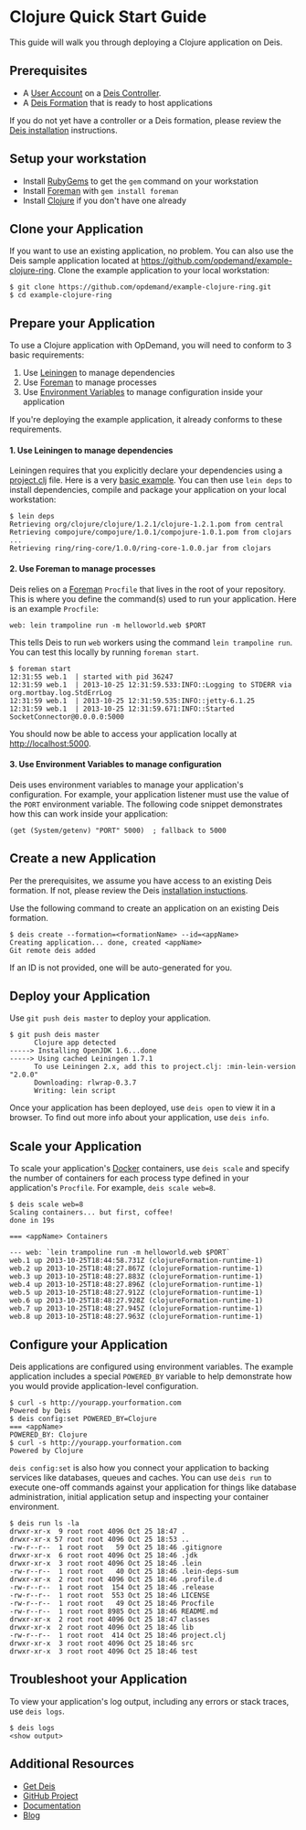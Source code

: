 # Clojure Quick Start Guide

This guide will walk you through deploying a Clojure application on Deis.

## Prerequisites

* A [User Account](http://docs.deis.io/en/latest/client/register/) on a [Deis Controller](http://docs.deis.io/en/latest/terms/controller/).
* A [Deis Formation](http://docs.deis.io/en/latest/gettingstarted/concepts/#formations) that is ready to host applications

If you do not yet have a controller or a Deis formation, please review the [Deis installation](http://docs.deis.io/en/latest/gettingstarted/installation/) instructions.

## Setup your workstation

* Install [RubyGems](http://rubygems.org/pages/download) to get the `gem` command on your workstation
* Install [Foreman](http://ddollar.github.com/foreman/) with `gem install foreman`
* Install [Clojure](http://clojure.org/downloads) if you don't have one already

## Clone your Application

If you want to use an existing application, no problem.  You can also use the Deis sample application located at <https://github.com/opdemand/example-clojure-ring>.  Clone the example application to your local workstation:

	$ git clone https://github.com/opdemand/example-clojure-ring.git
	$ cd example-clojure-ring

## Prepare your Application

To use a Clojure application with OpDemand, you will need to conform to 3 basic requirements:

 1. Use [Leiningen](https://github.com/technomancy/leiningen#installation) to manage dependencies
 2. Use [Foreman](http://ddollar.github.com/foreman/) to manage processes
 3. Use [Environment Variables](https://help.ubuntu.com/community/EnvironmentVariables) to manage configuration inside your application

If you're deploying the example application, it already conforms to these requirements.

#### 1. Use Leiningen to manage dependencies

Leiningen requires that you explicitly declare your dependencies using a [project.clj](https://github.com/technomancy/leiningen/blob/stable/doc/TUTORIAL.md#projectclj) file.  Here is a very [basic example](https://github.com/opdemand/example-clojure-ring/blob/master/project.clj). You can then use `lein deps` to install dependencies, compile and package your application on your local workstation:

    $ lein deps
    Retrieving org/clojure/clojure/1.2.1/clojure-1.2.1.pom from central
    Retrieving compojure/compojure/1.0.1/compojure-1.0.1.pom from clojars                                                                       
    ...
    Retrieving ring/ring-core/1.0.0/ring-core-1.0.0.jar from clojars


#### 2. Use Foreman to manage processes

Deis relies on a [Foreman](http://ddollar.github.com/foreman/) `Procfile` that lives in the root of your repository.  This is where you define the command(s) used to run your application.  Here is an example `Procfile`:

    web: lein trampoline run -m helloworld.web $PORT

This tells Deis to run `web` workers using the command `lein trampoline run`. You can test this locally by running `foreman start`.

	$ foreman start
	12:31:55 web.1  | started with pid 36247
	12:31:59 web.1  | 2013-10-25 12:31:59.533:INFO::Logging to STDERR via org.mortbay.log.StdErrLog
	12:31:59 web.1  | 2013-10-25 12:31:59.535:INFO::jetty-6.1.25
	12:31:59 web.1  | 2013-10-25 12:31:59.671:INFO::Started SocketConnector@0.0.0.0:5000

You should now be able to access your application locally at <http://localhost:5000>.

#### 3. Use Environment Variables to manage configuration

Deis uses environment variables to manage your application's configuration. For example, your application listener must use the value of the `PORT` environment variable. The following code snippet demonstrates how this can work inside your application:

	(get (System/getenv) "PORT" 5000)  ; fallback to 5000


## Create a new Application

Per the prerequisites, we assume you have access to an existing Deis formation. If not, please review the Deis [installation instuctions](http://docs.deis.io/en/latest/gettingstarted/installation/).

Use the following command to create an application on an existing Deis formation.

	$ deis create --formation=<formationName> --id=<appName>
	Creating application... done, created <appName>
	Git remote deis added
	
If an ID is not provided, one will be auto-generated for you.

## Deploy your Application

Use `git push deis master` to deploy your application.

    $ git push deis master
          Clojure app detected
    -----> Installing OpenJDK 1.6...done
    -----> Using cached Leiningen 1.7.1
          To use Leiningen 2.x, add this to project.clj: :min-lein-version "2.0.0"
          Downloading: rlwrap-0.3.7
          Writing: lein script

Once your application has been deployed, use `deis open` to view it in a browser. To find out more info about your application, use `deis info`.

## Scale your Application

To scale your application's [Docker](http://docker.io) containers, use `deis scale` and specify the number of containers for each process type defined in your application's `Procfile`. For example, `deis scale web=8`.

	$ deis scale web=8
	Scaling containers... but first, coffee!
	done in 19s
	
	=== <appName> Containers
	
	--- web: `lein trampoline run -m helloworld.web $PORT`
	web.1 up 2013-10-25T18:44:58.731Z (clojureFormation-runtime-1)
	web.2 up 2013-10-25T18:48:27.867Z (clojureFormation-runtime-1)
	web.3 up 2013-10-25T18:48:27.883Z (clojureFormation-runtime-1)
	web.4 up 2013-10-25T18:48:27.896Z (clojureFormation-runtime-1)
	web.5 up 2013-10-25T18:48:27.912Z (clojureFormation-runtime-1)
	web.6 up 2013-10-25T18:48:27.928Z (clojureFormation-runtime-1)
	web.7 up 2013-10-25T18:48:27.945Z (clojureFormation-runtime-1)
	web.8 up 2013-10-25T18:48:27.963Z (clojureFormation-runtime-1)


## Configure your Application

Deis applications are configured using environment variables. The example application includes a special `POWERED_BY` variable to help demonstrate how you would provide application-level configuration. 

	$ curl -s http://yourapp.yourformation.com
	Powered by Deis
	$ deis config:set POWERED_BY=Clojure
	=== <appName>
	POWERED_BY: Clojure
	$ curl -s http://yourapp.yourformation.com
	Powered by Clojure

`deis config:set` is also how you connect your application to backing services like databases, queues and caches. You can use `deis run` to execute one-off commands against your application for things like database administration, initial application setup and inspecting your container environment.

	$ deis run ls -la
	drwxr-xr-x  9 root root 4096 Oct 25 18:47 .
	drwxr-xr-x 57 root root 4096 Oct 25 18:53 ..
	-rw-r--r--  1 root root   59 Oct 25 18:46 .gitignore
	drwxr-xr-x  6 root root 4096 Oct 25 18:46 .jdk
	drwxr-xr-x  3 root root 4096 Oct 25 18:46 .lein
	-rw-r--r--  1 root root   40 Oct 25 18:46 .lein-deps-sum
	drwxr-xr-x  2 root root 4096 Oct 25 18:46 .profile.d
	-rw-r--r--  1 root root  154 Oct 25 18:46 .release
	-rw-r--r--  1 root root  553 Oct 25 18:46 LICENSE
	-rw-r--r--  1 root root   49 Oct 25 18:46 Procfile
	-rw-r--r--  1 root root 8985 Oct 25 18:46 README.md
	drwxr-xr-x  2 root root 4096 Oct 25 18:47 classes
	drwxr-xr-x  2 root root 4096 Oct 25 18:46 lib
	-rw-r--r--  1 root root  414 Oct 25 18:46 project.clj
	drwxr-xr-x  3 root root 4096 Oct 25 18:46 src
	drwxr-xr-x  3 root root 4096 Oct 25 18:46 test

## Troubleshoot your Application

To view your application's log output, including any errors or stack traces, use `deis logs`.

	$ deis logs
	<show output>

## Additional Resources

* [Get Deis](http://deis.io/get-deis/)
* [GitHub Project](https://github.com/opdemand/deis)
* [Documentation](http://docs.deis.io/)
* [Blog](http://deis.io/blog/)
